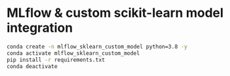 # __MLflow & custom scikit-learn model integration__

```bash
conda create -n mlflow_sklearn_custom_model python=3.8 -y
conda activate mlflow_sklearn_custom_model
pip install -r requirements.txt
conda deactivate
```
